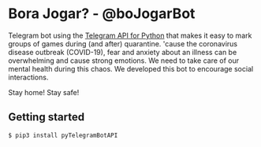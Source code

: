 # Bora Jogar? - @boJogarBot

Telegram bot using the [Telegram API for Python](https://github.com/eternnoir/pyTelegramBotAPI) that makes it easy to mark groups of games during (and after) quarantine.
'cause the coronavirus disease outbreak (COVID-19), fear and anxiety about an illness can be overwhelming and cause strong emotions. We need to take care of our mental health during this chaos. We developed this bot to encourage social interactions.

Stay home! Stay safe!

<!-- 
[Try it](t.me/boJogarBot)
-->

## Getting started

```
$ pip3 install pyTelegramBotAPI
```